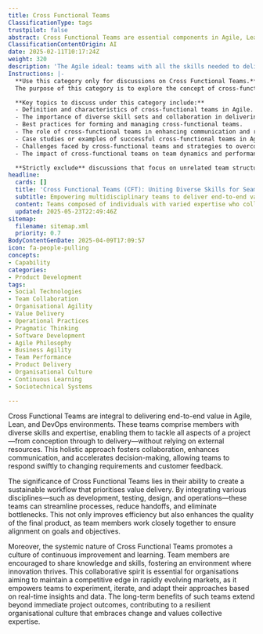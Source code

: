 ```yaml
---
title: Cross Functional Teams
ClassificationType: tags
trustpilot: false
abstract: Cross Functional Teams are essential components in Agile, Lean, and DevOps frameworks, designed to deliver comprehensive value throughout the project lifecycle, from initial conception to final delivery. These teams consist of individuals with varied skills and expertise, enabling them to independently manage all project facets without external dependencies. This integrated approach enhances collaboration and communication, facilitating quicker decision-making and responsiveness to evolving requirements and customer feedback. The importance of Cross Functional Teams lies in their capacity to establish a sustainable workflow focused on value delivery by merging different disciplines—such as development, testing, design, and operations—thereby streamlining processes, minimising handoffs, and reducing bottlenecks. This not only boosts efficiency but also improves product quality, as team members collaborate closely to align on objectives. Additionally, the systemic nature of these teams fosters a culture of continuous improvement and knowledge sharing, creating an environment conducive to innovation. This collaborative ethos is vital for organisations seeking to maintain a competitive advantage in fast-changing markets, empowering teams to experiment and adapt based on real-time insights. Ultimately, the long-term advantages of Cross Functional Teams extend beyond immediate project results, contributing to a resilient organisational culture that embraces change and values collective expertise.
ClassificationContentOrigin: AI
date: 2025-02-11T10:17:24Z
weight: 320
description: 'The Agile ideal: teams with all the skills needed to deliver end-to-end value.'
Instructions: |-
  **Use this category only for discussions on Cross Functional Teams.**  
  The purpose of this category is to explore the concept of cross-functional teams within Agile methodologies, focusing on their structure, benefits, and role in delivering end-to-end value. Cross-functional teams are composed of members with diverse skills and expertise, enabling them to collaborate effectively and respond to complex challenges in a holistic manner.

  **Key topics to discuss under this category include:**
  - Definition and characteristics of cross-functional teams in Agile.
  - The importance of diverse skill sets and collaboration in delivering value.
  - Best practices for forming and managing cross-functional teams.
  - The role of cross-functional teams in enhancing communication and reducing silos.
  - Case studies or examples of successful cross-functional teams in Agile environments.
  - Challenges faced by cross-functional teams and strategies to overcome them.
  - The impact of cross-functional teams on team dynamics and performance.

  **Strictly exclude** discussions that focus on unrelated team structures, such as functional teams, or misinterpretations of Agile principles that do not align with the core philosophy of cross-functional collaboration.
headline:
  cards: []
  title: 'Cross Functional Teams (CFT): Uniting Diverse Skills for Seamless Value Delivery'
  subtitle: Empowering multidisciplinary teams to deliver end-to-end value, foster collaboration, accelerate feedback, and drive continuous improvement across the entire workflow.
  content: Teams composed of individuals with varied expertise who collectively manage all stages of product delivery, fostering shared ownership, rapid feedback, and adaptive decision-making. Topics include integrated workflows, minimising dependencies, knowledge sharing, systemic collaboration, continuous improvement, and practices that enable responsiveness to evolving needs and complex environments.
  updated: 2025-05-23T22:49:46Z
sitemap:
  filename: sitemap.xml
  priority: 0.7
BodyContentGenDate: 2025-04-09T17:09:57
icon: fa-people-pulling
concepts:
- Capability
categories:
- Product Development
tags:
- Social Technologies
- Team Collaboration
- Organisational Agility
- Value Delivery
- Operational Practices
- Pragmatic Thinking
- Software Development
- Agile Philosophy
- Business Agility
- Team Performance
- Product Delivery
- Organisational Culture
- Continuous Learning
- Sociotechnical Systems

---
```

Cross Functional Teams are integral to delivering end-to-end value in Agile, Lean, and DevOps environments. These teams comprise members with diverse skills and expertise, enabling them to tackle all aspects of a project—from conception through to delivery—without relying on external resources. This holistic approach fosters collaboration, enhances communication, and accelerates decision-making, allowing teams to respond swiftly to changing requirements and customer feedback.

The significance of Cross Functional Teams lies in their ability to create a sustainable workflow that prioritises value delivery. By integrating various disciplines—such as development, testing, design, and operations—these teams can streamline processes, reduce handoffs, and eliminate bottlenecks. This not only improves efficiency but also enhances the quality of the final product, as team members work closely together to ensure alignment on goals and objectives.

Moreover, the systemic nature of Cross Functional Teams promotes a culture of continuous improvement and learning. Team members are encouraged to share knowledge and skills, fostering an environment where innovation thrives. This collaborative spirit is essential for organisations aiming to maintain a competitive edge in rapidly evolving markets, as it empowers teams to experiment, iterate, and adapt their approaches based on real-time insights and data. The long-term benefits of such teams extend beyond immediate project outcomes, contributing to a resilient organisational culture that embraces change and values collective expertise.
